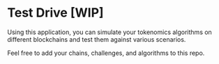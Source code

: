 # Test Drive [WIP]

Using this application, you can simulate your tokenomics algorithms on different blockchains and test them against various scenarios.

Feel free to add your chains, challenges, and algorithms to this repo.